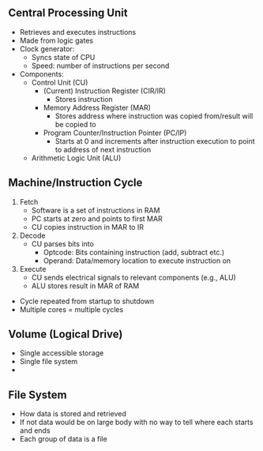 

## Central Processing Unit
- Retrieves and executes instructions
- Made from logic gates
- Clock generator:
  - Syncs state of CPU
  - Speed: number of instructions per second
- Components:
  - Control Unit (CU)
    - (Current) Instruction Register (CIR/IR)
      - Stores instruction 
    - Memory Address Register (MAR)
      - Stores address where instruction was copied from/result will be copied to
    - Program Counter/Instruction Pointer (PC/IP)
      - Starts at 0 and increments after instruction execution to point to address of next instruction
  - Arithmetic Logic Unit (ALU)
## Machine/Instruction Cycle
1. Fetch
   - Software is a set of instructions in RAM
   - PC starts at zero and points to first MAR
   - CU copies instruction in MAR to IR
2. Decode
   - CU parses bits into 
     - Optcode: Bits containing instruction (add, subtract etc.)
     - Operand: Data/memory location to execute instruction on
3. Execute
   - CU sends electrical signals to relevant components (e.g., ALU)
   - ALU stores result in MAR of RAM
- Cycle repeated from startup to shutdown
- Multiple cores = multiple cycles
## Volume (Logical Drive)
- Single accessible storage 
- Single file system
- 
## File System
- How data is stored and retrieved
- If not data would be on large body with no way to tell where each starts and ends
- Each group of data is a file
